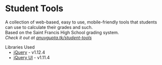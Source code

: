 # Student Tools
A collection of web-based, easy to use, mobile-friendly tools that students can use to calculate their grades and such.  
Based on the Saint Francis High School grading system.  
*Check it out at [anuvgupta.tk/student-tools](http://anuv.tk/student-tools)*  
  
Libraries Used  
&nbsp;&nbsp;&nbsp;•&nbsp;&nbsp;[jQuery](https://jquery.com/) - v1.12.4  
&nbsp;&nbsp;&nbsp;•&nbsp;&nbsp;[jQuery UI](https://jqueryui.com/) - v1.11.4  

